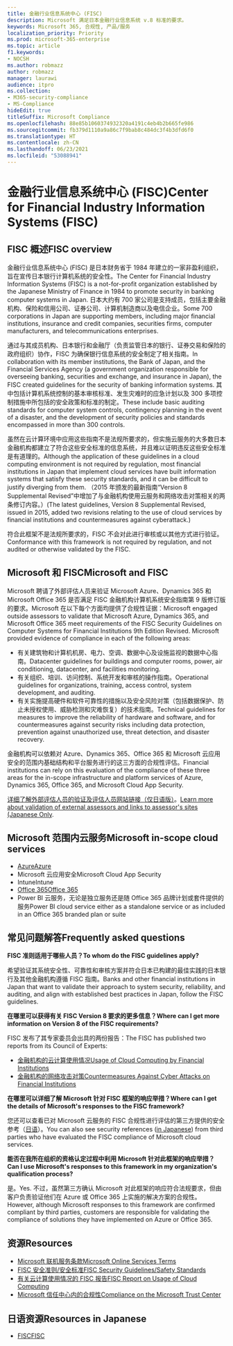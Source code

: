```yaml
---
title: 金融行业信息系统中心 (FISC)
description: Microsoft 满足日本金融行业信息系统 v.8 标准的要求。
keywords: Microsoft 365, 合规性, 产品/服务
localization_priority: Priority
ms.prod: microsoft-365-enterprise
ms.topic: article
f1.keywords:
- NOCSH
ms.author: robmazz
author: robmazz
manager: laurawi
audience: itpro
ms.collection:
- M365-security-compliance
- MS-Compliance
hideEdit: true
titleSuffix: Microsoft Compliance
ms.openlocfilehash: 88e85b1060374932320a4191c4eb4b2b665fe986
ms.sourcegitcommit: fb379d1110a9a86c7f9bab8c484dc3f4b3dfd6f0
ms.translationtype: HT
ms.contentlocale: zh-CN
ms.lasthandoff: 06/23/2021
ms.locfileid: "53088941"
---
```

# <a name="center-for-financial-industry-information-systems-fisc"></a><span data-ttu-id="859a5-104">金融行业信息系统中心 (FISC)</span><span class="sxs-lookup"><span data-stu-id="859a5-104">Center for Financial Industry Information Systems (FISC)</span></span>

## <a name="fisc-overview"></a><span data-ttu-id="859a5-105">FISC 概述</span><span class="sxs-lookup"><span data-stu-id="859a5-105">FISC overview</span></span>

<span data-ttu-id="859a5-106">金融行业信息系统中心 (FISC) 是日本财务省于 1984 年建立的一家非盈利组织，旨在宣传日本银行计算机系统的安全性。</span><span class="sxs-lookup"><span data-stu-id="859a5-106">The Center for Financial Industry Information Systems (FISC) is a not-for-profit organization established by the Japanese Ministry of Finance in 1984 to promote security in banking computer systems in Japan.</span></span> <span data-ttu-id="859a5-107">日本大约有 700 家公司是支持成员，包括主要金融机构、保险和信用公司、证券公司、计算机制造商以及电信企业。</span><span class="sxs-lookup"><span data-stu-id="859a5-107">Some 700 corporations in Japan are supporting members, including major financial institutions, insurance and credit companies, securities firms, computer manufacturers, and telecommunications enterprises.</span></span>

<span data-ttu-id="859a5-108">通过与其成员机构、日本银行和金融厅（负责监管日本的银行、证券交易和保险的政府组织）协作，FISC 为确保银行信息系统的安全制定了相关指南。</span><span class="sxs-lookup"><span data-stu-id="859a5-108">In collaboration with its member institutions, the Bank of Japan, and the Financial Services Agency (a government organization responsible for overseeing banking, securities and exchange, and insurance in Japan), the FISC created guidelines for the security of banking information systems.</span></span> <span data-ttu-id="859a5-109">其中包括计算机系统控制的基本审核标准、发生灾难时的应急计划以及 300 多项控制措施中所包括的安全政策和标准的制定。</span><span class="sxs-lookup"><span data-stu-id="859a5-109">These include basic auditing standards for computer system controls, contingency planning in the event of a disaster, and the development of security policies and standards encompassed in more than 300 controls.</span></span>

<span data-ttu-id="859a5-110">虽然在云计算环境中应用这些指南不是法规所要求的，但实施云服务的大多数日本金融机构都建立了符合这些安全标准的信息系统，并且难以证明违反这些安全标准是有道理的。</span><span class="sxs-lookup"><span data-stu-id="859a5-110">Although the application of these guidelines in a cloud computing environment is not required by regulation, most financial institutions in Japan that implement cloud services have built information systems that satisfy these security standards, and it can be difficult to justify diverging from them.</span></span> <span data-ttu-id="859a5-111">（2015 年颁发的最新指南“Version 8 Supplemental Revised”中增加了与金融机构使用云服务和网络攻击对策相关的两条修订内容。）</span><span class="sxs-lookup"><span data-stu-id="859a5-111">(The latest guidelines, Version 8 Supplemental Revised, issued in 2015, added two revisions relating to the use of cloud services by financial institutions and countermeasures against cyberattack.)</span></span>

<span data-ttu-id="859a5-112">符合此框架不是法规所要求的，FISC 不会对此进行审核或以其他方式进行验证。</span><span class="sxs-lookup"><span data-stu-id="859a5-112">Conformance with this framework is not required by regulation, and not audited or otherwise validated by the FISC.</span></span>

## <a name="microsoft-and-fisc"></a><span data-ttu-id="859a5-113">Microsoft 和 FISC</span><span class="sxs-lookup"><span data-stu-id="859a5-113">Microsoft and FISC</span></span>

<span data-ttu-id="859a5-p104">Microsoft 聘请了外部评估人员来验证 Microsoft Azure、Dynamics 365 和 Microsoft Office 365 是否满足 FISC 金融机构计算机系统安全指南第 9 版修订版的要求。Microsoft 在以下每个方面均提供了合规性证据：</span><span class="sxs-lookup"><span data-stu-id="859a5-p104">Microsoft engaged outside assessors to validate that Microsoft Azure, Dynamics 365, and Microsoft Office 365 meet requirements of the FISC Security Guidelines on Computer Systems for Financial Institutions 9th Edition Revised. Microsoft provided evidence of compliance in each of the following areas:</span></span>

- <span data-ttu-id="859a5-116">有关建筑物和计算机机房、电力、空调、数据中心及设施监视的数据中心指南。</span><span class="sxs-lookup"><span data-stu-id="859a5-116">Datacenter guidelines for buildings and computer rooms, power, air conditioning, datacenter, and facilities monitoring.</span></span>
- <span data-ttu-id="859a5-117">有关组织、培训、访问控制、系统开发和审核的操作指南。</span><span class="sxs-lookup"><span data-stu-id="859a5-117">Operational guidelines for organizations, training, access control, system development, and auditing.</span></span>
- <span data-ttu-id="859a5-118">有关实施提高硬件和软件可靠性的措施以及安全风险对策（包括数据保护、防止未授权使用、威胁检测和灾难恢复）的技术指南。</span><span class="sxs-lookup"><span data-stu-id="859a5-118">Technical guidelines for measures to improve the reliability of hardware and software, and for countermeasures against security risks including data protection, prevention against unauthorized use, threat detection, and disaster recovery.</span></span>

<span data-ttu-id="859a5-119">金融机构可以依赖对 Azure、Dynamics 365、Office 365 和 Microsoft 云应用安全的范围内基础结构和平台服务进行的这三方面的合规性评估。</span><span class="sxs-lookup"><span data-stu-id="859a5-119">Financial institutions can rely on this evaluation of the compliance of these three areas for the in-scope infrastructure and platform services of Azure, Dynamics 365, Office 365, and Microsoft Cloud App Security.</span></span>

<span data-ttu-id="859a5-120">[详细了解外部评估人员的验证及评估人员网站链接（仅日语版）](https://cloudblogs.microsoft.com/industry-blog/ja-jp/financial-services/2018/05/11/fisc_v9/)。</span><span class="sxs-lookup"><span data-stu-id="859a5-120">[Learn more about validation of external assessors and links to assessor's sites (Japanese Only](https://cloudblogs.microsoft.com/industry-blog/ja-jp/financial-services/2018/05/11/fisc_v9/).</span></span>

## <a name="microsoft-in-scope-cloud-services"></a><span data-ttu-id="859a5-121">Microsoft 范围内云服务</span><span class="sxs-lookup"><span data-stu-id="859a5-121">Microsoft in-scope cloud services</span></span>

- [<span data-ttu-id="859a5-122">Azure</span><span class="sxs-lookup"><span data-stu-id="859a5-122">Azure</span></span>](https://aka.ms/AzureCompliance)
- <span data-ttu-id="859a5-123">Microsoft 云应用安全</span><span class="sxs-lookup"><span data-stu-id="859a5-123">Microsoft Cloud App Security</span></span>
- <span data-ttu-id="859a5-124">Intune</span><span class="sxs-lookup"><span data-stu-id="859a5-124">Intune</span></span>
- [<span data-ttu-id="859a5-125">Office 365</span><span class="sxs-lookup"><span data-stu-id="859a5-125">Office 365</span></span>](https://go.microsoft.com/fwlink/p/?LinkID=2077751)
- <span data-ttu-id="859a5-126">Power BI 云服务，无论是独立服务还是随 Office 365 品牌计划或套件提供的服务</span><span class="sxs-lookup"><span data-stu-id="859a5-126">Power BI cloud service either as a standalone service or as included in an Office 365 branded plan or suite</span></span>

## <a name="frequently-asked-questions"></a><span data-ttu-id="859a5-127">常见问题解答</span><span class="sxs-lookup"><span data-stu-id="859a5-127">Frequently asked questions</span></span>

<span data-ttu-id="859a5-128">**FISC 准则适用于哪些人员？**</span><span class="sxs-lookup"><span data-stu-id="859a5-128">**To whom do the FISC guidelines apply?**</span></span>

<span data-ttu-id="859a5-129">希望验证其系统安全性、可靠性和审核方案并符合日本已构建的最佳实践的日本银行及其他金融机构遵循 FISC 指南。</span><span class="sxs-lookup"><span data-stu-id="859a5-129">Banks and other financial institutions in Japan that want to validate their approach to system security, reliability, and auditing, and align with established best practices in Japan, follow the FISC guidelines.</span></span>

<span data-ttu-id="859a5-130">**在哪里可以获得有关 FISC Version 8 要求的更多信息？**</span><span class="sxs-lookup"><span data-stu-id="859a5-130">**Where can I get more information on Version 8 of the FISC requirements?**</span></span>

<span data-ttu-id="859a5-131">FISC 发布了其专家委员会出具的两份报告：</span><span class="sxs-lookup"><span data-stu-id="859a5-131">The FISC has published two reports from its Council of Experts:</span></span>

- [<span data-ttu-id="859a5-132">金融机构的云计算使用情况</span><span class="sxs-lookup"><span data-stu-id="859a5-132">Usage of Cloud Computing by Financial Institutions</span></span>](https://aka.ms/cloud-computing-report-en)
- [<span data-ttu-id="859a5-133">金融机构的网络攻击对策</span><span class="sxs-lookup"><span data-stu-id="859a5-133">Countermeasures Against Cyber Attacks on Financial Institutions</span></span>](https://aka.ms/cyberattack-counter)

<span data-ttu-id="859a5-134">**在哪里可以详细了解 Microsoft 针对 FISC 框架的响应举措？**</span><span class="sxs-lookup"><span data-stu-id="859a5-134">**Where can I get the details of Microsoft's responses to the FISC framework?**</span></span>

<span data-ttu-id="859a5-135">您还可以查看已对 Microsoft 云服务的 FISC 合规性进行评估的第三方提供的安全参考（[日语](https://aka.ms/microsoftresponsetofiscguidancejapanese)）。</span><span class="sxs-lookup"><span data-stu-id="859a5-135">You can also see security references ([in Japanese](https://aka.ms/microsoftresponsetofiscguidancejapanese)) from third parties who have evaluated the FISC compliance of Microsoft cloud services.</span></span>

<span data-ttu-id="859a5-136">**能否在我所在组织的资格认定过程中利用 Microsoft 针对此框架的响应举措？**</span><span class="sxs-lookup"><span data-stu-id="859a5-136">**Can I use Microsoft's responses to this framework in my organization's qualification process?**</span></span>

<span data-ttu-id="859a5-137">是。</span><span class="sxs-lookup"><span data-stu-id="859a5-137">Yes.</span></span> <span data-ttu-id="859a5-138">不过，虽然第三方确认 Microsoft 对此框架的响应符合法规要求，但由客户负责验证他们在 Azure 或 Office 365 上实施的解决方案的合规性。</span><span class="sxs-lookup"><span data-stu-id="859a5-138">However, although Microsoft responses to this framework are confirmed compliant by third parties, customers are responsible for validating the compliance of solutions they have implemented on Azure or Office 365.</span></span>

## <a name="resources"></a><span data-ttu-id="859a5-139">资源</span><span class="sxs-lookup"><span data-stu-id="859a5-139">Resources</span></span>

- [<span data-ttu-id="859a5-140">Microsoft 联机服务条款</span><span class="sxs-lookup"><span data-stu-id="859a5-140">Microsoft Online Services Terms</span></span>](https://aka.ms/Online-Services-Terms)
- [<span data-ttu-id="859a5-141">FISC 安全准则/安全标准</span><span class="sxs-lookup"><span data-stu-id="859a5-141">FISC Security Guidelines/Safety Standards</span></span>](https://www.fisc.or.jp/english)
- [<span data-ttu-id="859a5-142">有关云计算使用情况的 FISC 报告</span><span class="sxs-lookup"><span data-stu-id="859a5-142">FISC Report on Usage of Cloud Computing</span></span>](https://aka.ms/cloud-computing-report-en)
- [<span data-ttu-id="859a5-143">Microsoft 信任中心内的合规性</span><span class="sxs-lookup"><span data-stu-id="859a5-143">Compliance on the Microsoft Trust Center</span></span>](https://www.microsoft.com/trust-center/compliance/compliance-overview)

## <a name="resources-in-japanese"></a><span data-ttu-id="859a5-144">日语资源</span><span class="sxs-lookup"><span data-stu-id="859a5-144">Resources in Japanese</span></span>

- [<span data-ttu-id="859a5-145">FISC</span><span class="sxs-lookup"><span data-stu-id="859a5-145">FISC</span></span>](https://www.fisc.or.jp/)
